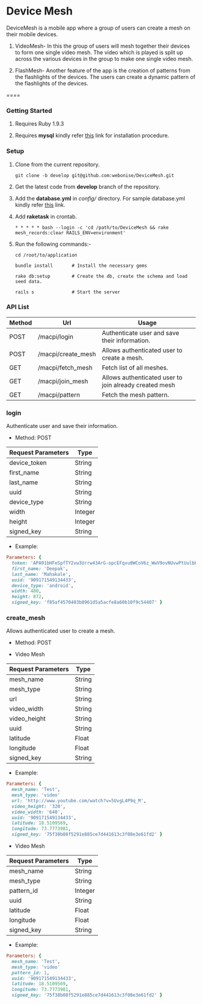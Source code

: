 Device Mesh
===========

DeviceMesh is a mobile app where a group of users can create a mesh on their mobile devices. 

1. VideoMesh- In this the group of users will mesh together their devices to form one single video mesh. The video which is played is split up across the various devices in the group to make one single video mesh.

2. FlashMesh- Another feature of the app is the creation of patterns from the flashlights of the devices. The users can create a dynamic pattern of the flashlights of the devices.

====

### Getting Started

1. Requires Ruby 1.9.3

2. Requires **mysql** kindly refer [this](https://help.ubuntu.com/12.04/serverguide/mysql.html) link for installation procedure. 


### Setup

1. Clone from the current repository.
   ```
   git clone -b develop git@github.com:webonise/DeviceMesh.git
   ```

2. Get the latest code from **develop** branch of the repository.

3. Add the **database.yml** in *config/* directory. For sample database.yml kindly refer [this](https://gist.github.com/erichurst/961978) link.

4. Add **raketask** in crontab.
   ```
   * * * * * bash --login -c 'cd /path/to/DeviceMesh && rake mesh_records:clear RAILS_ENV=environment'
   ```

5. Run the following commands:-
   ```
   cd /root/to/application

   bundle install       # Install the necessary gems

   rake db:setup        # Create the db, create the schema and load seed data.

   rails s              # Start the server
   ```

### API List

| Method |         Url        |                    Usage                               |
|--------|--------------------|--------------------------------------------------------|
| POST   | /macpi/login       | Authenticate user and save their information.          |
| POST   | /macpi/create_mesh | Allows authenticated user to create a mesh.            |
| GET    | /macpi/fetch_mesh  | Fetch list of all meshes.                              |
| GET    | /macpi/join_mesh   | Allows authenticated user to join already created mesh |
| GET    | /macpi/pattern     | Fetch the mesh pattern.                                |

### login

Authenticate user and save their information.

* Method: POST

| Request Parameters |  Type   |
|--------------------|---------|
| device_token       | String  |
| first_name         | String  |
| last_name          | String  |
| uuid               | String  |
| device_type        | String  |
| width              | Integer |
| height             | Integer |
| signed_key         | String  |

* Example:
```ruby
Parameters: {
  token: 'APA91bHFeSpfTY2vw3Urrw43ArG-opcEFqvu0WCoV6z_WwV9ovNUvwPtUulbHoaZNPjf-GiJGTAue7JtU3VsfpyQWmpVZkwyZqI7IwPSkZsb9r-fIGNfOQyJFUR1NOU7Yx0hPJhLxzTaV86tw-LqjoPWv40OY1tcAA', 
  first_name: 'Deepak',
  last_name: 'Mahakale', 
  uuid: '909171549134433', 
  device_type: 'android',
  width: 480, 
  height: 872, 
  signed_key: 'f85af4570403b8961d5a5acfe8a60b10f9c54407' }
```

### create_mesh

Allows authenticated user to create a mesh.

* Method: POST

* Video Mesh

| Request Parameters |  Type   |
|--------------------|---------|
| mesh_name          | String  |
| mesh_type          | String  |
| url                | String  |
| video_width        | String  |
| video_height       | String  |
| uuid               | String  |
| latitude           | Float   |
| longitude          | Float   |
| signed_key         | String  |

* Example:
```ruby
Parameters: {
  mesh_name: 'Test', 
  mesh_type: 'video'
  url: 'http://www.youtube.com/watch?v=5UvgL4P9q_M', 
  video_height: '320', 
  video_width: '640', 
  uuid: '909171549134433', 
  latitude: 18.5109569,
  longitude: 73.7773981, 
  signed_key: '75f38b08f5291e885ce7d441613c3f08e3e61fd2' }
```

* Video Mesh

| Request Parameters |  Type   |
|--------------------|---------|
| mesh_name          | String  |
| mesh_type          | String  |
| pattern_id         | Integer |
| uuid               | String  |
| latitude           | Float   |
| longitude          | Float   |
| signed_key         | String  |

* Example:
```ruby
Parameters: {
  mesh_name: 'Test', 
  mesh_type: 'video'
  pattern_id: 1, 
  uuid: '909171549134433', 
  latitude: 18.5109569,
  longitude: 73.7773981, 
  signed_key: '75f38b08f5291e885ce7d441613c3f08e3e61fd2' }
```

